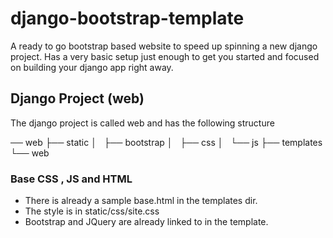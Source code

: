 # django-bootstrap-template

A ready to go bootstrap based website to speed up spinning a new django project. Has a very basic setup just enough to get you started and focused on building your django app right away. 


## Django Project (web)

The django project is called web and has the following structure

── web
    ├── static
    │   ├── bootstrap
    │   ├── css
    │   └── js
    ├── templates
    └── web


### Base CSS , JS and HTML

- There is already a sample base.html in the templates dir.
- The style is in static/css/site.css
- Bootstrap and JQuery are already linked to in the template.
